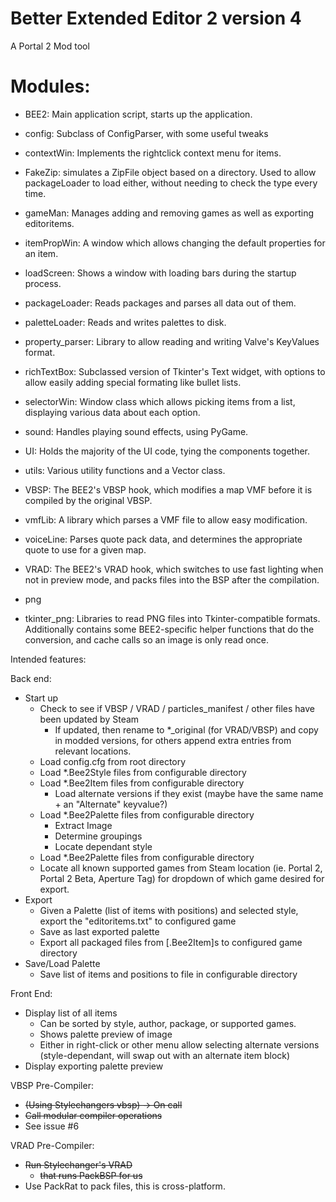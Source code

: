 # Better Extended Editor 2 version 4

A Portal 2  Mod tool

# Modules:
- BEE2: Main application script, starts up the application.
- config: Subclass of ConfigParser, with some useful tweaks
- contextWin: Implements the rightclick context menu for items.
- FakeZip: simulates a ZipFile object based on a directory. Used to allow packageLoader to load either, without needing to check the type every time.
- gameMan: Manages adding and removing games as well as exporting editoritems.
- itemPropWin: A window which allows changing the default properties for an item.
- loadScreen: Shows a window with loading bars during the startup process.
- packageLoader: Reads packages and parses all data out of them.
- paletteLoader: Reads and writes palettes to disk.
- property_parser: Library to allow reading and writing Valve's KeyValues format.
- richTextBox: Subclassed version of Tkinter's Text widget, with options to allow easily adding special formating like bullet lists.
- selectorWin: Window class which allows picking items from a list, displaying various data about each option.
- sound: Handles playing sound effects, using PyGame.
- UI: Holds the majority of the UI code, tying the components together.
- utils: Various utility functions and a Vector class.
- VBSP: The BEE2's VBSP hook, which modifies a map VMF before it is compiled by the original VBSP.
- vmfLib: A library which parses a VMF file to allow easy modification.
- voiceLine: Parses quote pack data, and determines the appropriate quote to use for a given map.
- VRAD: The BEE2's VRAD hook, which switches to use fast lighting when not in preview mode, and packs files into the BSP after the compilation.

- png
- tkinter_png: Libraries to read PNG files into Tkinter-compatible formats.  
  Additionally contains some BEE2-specific helper functions that do the conversion, and cache calls so an image is only read once.

Intended features:

Back end:
* Start up
  - Check to see if VBSP / VRAD / particles_manifest / other files have been updated by Steam
	+ If updated, then rename to *_original (for VRAD/VBSP) and copy in modded versions, for others append extra entries from relevant locations.
  - Load config.cfg from root directory
  - Load *.Bee2Style files from configurable directory
  - Load *.Bee2Item files from configurable directory
	+ Load alternate versions if they exist (maybe have the same name + an "Alternate" keyvalue?)
  - Load *.Bee2Palette files from configurable directory
    + Extract Image
    + Determine groupings
    + Locate dependant style
  - Load *.Bee2Palette files from configurable directory
  - Locate all known supported games from Steam location (ie. Portal 2, Portal 2 Beta, Aperture Tag) for dropdown of which game desired for export.
* Export
  - Given a Palette (list of items with positions) and selected style, export the "editoritems.txt" to configured game
  - Save as last exported palette
  - Export all packaged files from [.Bee2Item]s to configured game directory
* Save/Load Palette
  - Save list of items and positions to file in configurable directory

Front End:
* Display list of all items 
  - Can be sorted by style, author, package, or supported games.
  - Shows palette preview of image
  - Either in right-click or other menu allow selecting alternate versions (style-dependant, will swap out with an alternate item block)
* Display exporting palette preview

VBSP Pre-Compiler:
* ~~(Using Stylechangers vbsp) -> On call~~
* ~~Call modular compiler operations~~
* See issue #6

VRAD Pre-Compiler:
* ~~Run Stylechanger's VRAD~~
  - ~~that runs PackBSP for us~~
* Use PackRat to pack files, this is cross-platform.
